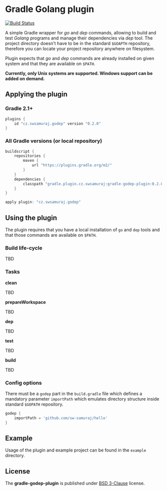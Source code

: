 # Gradle Golang plugin #

[![Build Status](https://travis-ci.org/sw-samuraj/gradle-godep-plugin.svg?branch=master)](https://travis-ci.org/sw-samuraj/gradle-godep-plugin)

A simple Gradle wrapper for _go_ and _dep_ commands, allowing to build and test
_Golang_ programs and manage their dependencies via _dep_ tool. The project
directory doesn't have to be in the standard `$GOAPTH` repository, therefore
you can locate your project repository anywhere on filesystem.

Plugin expects that _go_ and _dep_ commands are already installed on given system and that they are available on `$PATH`.

**Currently, only Unix systems are supported. Windows support can be added on demand.**

## Applying the plugin ##

### Gradle 2.1+ ###

```groovy
plugins {
    id "cz.swsamuraj.godep" version "0.2.0"
}
```
### All Gradle versions (or local repository) ##

```groovy
buildscript {
    repositories {
        maven {
            url "https://plugins.gradle.org/m2/"
        }
    }
    dependencies {
        classpath "gradle.plugin.cz.swsamuraj:gradle-godep-plugin:0.2.0"
    }
}

apply plugin: "cz.swsamuraj.godep"
```

## Using the plugin ##

The plugin requires that you have a local installation of `go` and `dep` tools and that
those commands are available on `$PATH`.

### Build life-cycle ###

TBD

### Tasks ###

**clean**

TBD

**prepareWorkspace**

TBD

**dep**

TBD

**test**

TBD

**build**

TBD

### Config options ###

There must be a `godep` part in the `build.gradle` file which defines a mandatory parameter `importPath` which emulates
directory structure inside standard `$GOPATH` repository.

```groovy
godep {
    importPath = 'github.com/sw-samuraj/hello'
}
```

## Example ##

Usage of the plugin and example project can be found in the `example` directory.

## License ##

The **gradle-godep-plugin** is published under [BSD 3-Clause](http://opensource.org/licenses/BSD-3-Clause) license.
